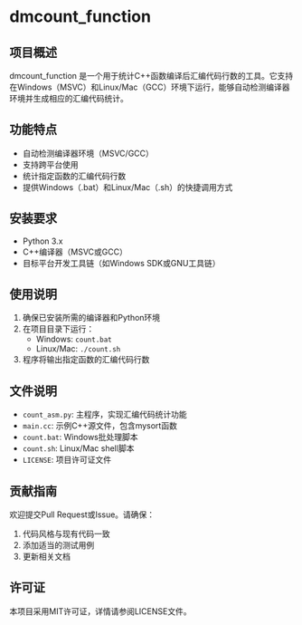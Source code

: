 # dmcount_function

## 项目概述
dmcount_function 是一个用于统计C++函数编译后汇编代码行数的工具。它支持在Windows（MSVC）和Linux/Mac（GCC）环境下运行，能够自动检测编译器环境并生成相应的汇编代码统计。

## 功能特点
- 自动检测编译器环境（MSVC/GCC）
- 支持跨平台使用
- 统计指定函数的汇编代码行数
- 提供Windows（.bat）和Linux/Mac（.sh）的快捷调用方式

## 安装要求
- Python 3.x
- C++编译器（MSVC或GCC）
- 目标平台开发工具链（如Windows SDK或GNU工具链）

## 使用说明
1. 确保已安装所需的编译器和Python环境
2. 在项目目录下运行：
   - Windows: `count.bat`
   - Linux/Mac: `./count.sh`
3. 程序将输出指定函数的汇编代码行数

## 文件说明
- `count_asm.py`: 主程序，实现汇编代码统计功能
- `main.cc`: 示例C++源文件，包含mysort函数
- `count.bat`: Windows批处理脚本
- `count.sh`: Linux/Mac shell脚本
- `LICENSE`: 项目许可证文件

## 贡献指南
欢迎提交Pull Request或Issue。请确保：
1. 代码风格与现有代码一致
2. 添加适当的测试用例
3. 更新相关文档

## 许可证
本项目采用MIT许可证，详情请参阅LICENSE文件。
